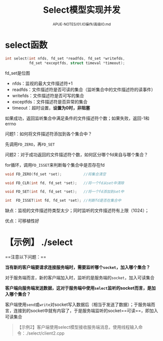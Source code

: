 <center>
    <h1>Select模型实现并发</h1>
	<small>APUE-NOTES/01.IO操作/高级IO.md</small>
</center>

# select函数

```c
int select(int nfds, fd_set *readfds, fd_set *writefds, 
           fd_set *exceptfds, struct timeval *timeout);
```

fd_set是位图

- nfds：监视的最大文件描述符+1
- readfds：文件描述符是否可读的集合（监听集合中的文件描述符的读事件）
- writefds：文件描述符是否可写的集合
- exceptfds：文件描述符是否异常的集合
- timeout：超时设置，**设置为0时，非阻塞**

如果成功，返回监听集合中满足条件的文件描述符个数；如果失败，返回-1和errno



问题1：如何将文件描述符添加到各个集合中？

先调用`FD_ZERO`，再`FD_SET`

问题2：对于成功返回的文件描述符个数，如何区分哪个fd来自与哪个集合？

for循环，调用`FD_ISSET`来判断每个集合中是否存在fd

```c
void FD_ZERO(fd_set *set);			//将集合清空

void FD_CLR(int fd, fd_set *set);	//将一个fd从set中清除

void FD_SET(int fd, fd_set *set);	//将一个fd添加到set中

int  FD_ISSET(int fd, fd_set *set);	//判断fd是否在集合中
```



缺点：监视的文件描述符类型太少；同时监听的文件描述符有上限（1024）；

优点：可移植性好



# 【示例】 ./select

==注意以下问题：==

**当有新的客户端要请求连接服务端时，需要监听哪个`socket`，加入哪个集合？**

对于服务端而言，新的客户端加入时，监听的是服务端的`socket`，加入可读集合



**客户端向服务端发送数据，这对于服务端中使用`select`监听的socket而言，是加入哪个集合？**

客户端使用`send`或`write`对socket写入数据后（相当于发送了数据）；于服务端而言，连接到的socket中就有内容了，于是服务端监听的socket==可读==，即加入可读集合



> 【示例2】客户端使用select模型接收服务端消息，使用线程输入命令：./select/client2.cpp

